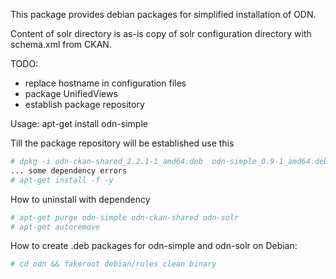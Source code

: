 This package provides debian packages for simplified installation of ODN.

Content of solr directory is as-is copy of solr configuration directory with schema.xml from CKAN.

TODO:
- replace hostname in configuration files
- package UnifiedViews
- establish package repository

Usage: apt-get install odn-simple

Till the package repository will be established use this

~~~bash
# dpkg -i odn-ckan-shared_2.2.1-1_amd64.deb  odn-simple_0.9-1_amd64.deb  odn-solr_4.10.2-1_all.deb
... some dependency errors
# apt-get install -f -y
~~~
How to uninstall with dependency 
~~~bash
# apt-get purge odn-simple odn-ckan-shared odn-solr 
# apt-get autoremove 
~~~

How to create .deb packages for odn-simple and odn-solr on Debian:
~~~bash
# cd odn && fakeroot debian/rules clean binary
~~~
